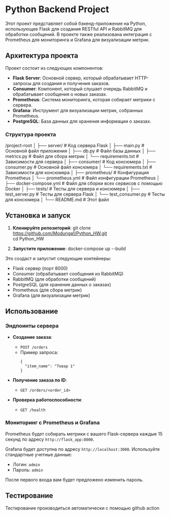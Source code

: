 # Python Backend Project

Этот проект представляет собой бэкенд-приложение на Python, использующее Flask для создания RESTful API и RabbitMQ для обработки сообщений. В проекте также реализована интеграция с Prometheus для мониторинга и Grafana для визуализации метрик.

## Архитектура проекта

Проект состоит из следующих компонентов:

- **Flask Server**: Основной сервер, который обрабатывает HTTP-запросы для создания и получения заказов.
- **Consumer**: Компонент, который слушает очередь RabbitMQ и обрабатывает сообщения о новых заказах.
- **Prometheus**: Система мониторинга, которая собирает метрики с сервера.
- **Grafana**: Инструмент для визуализации метрик, собранных Prometheus.
- **PostgreSQL**: База данных для хранения информации о заказах.

### Структура проекта

/project-root
│
├── server/ # Код сервера Flask
│ ├── main.py # Основной файл приложения
│ ├── db.py # Файл базы данных
│ ├── metrics.py # Файл для сбора метрик
│ └── requirements.txt # Зависимости для сервера
│
├── consumer/ # Код консюмера
│ ├── consumer.py # Основной файл консюмера
│ └── requirements.txt # Зависимости для консюмера
│
├── prometheus/ # Конфигурация Prometheus
│ └── prometheus.yml # Файл конфигурации Prometheus
│
├── docker-compose.yml # Файл для сборки всех сервисов с помощью Docker
│
├── tests/ # Тесты для сервера и консюмера
│ ├── test_server.py # Тесты для сервера Flask
│ └── test_consumer.py # Тесты для консюмера
│
└── README.md # Этот файл

## Установка и запуск

1. **Клонируйте репозиторий**:
  git clone https://github.com/Modunga1/Python_HW.git <br/>
  cd Python_HW

3. **Запустите приложение**:
  docker-compose up --build


Это создаст и запустит следующие контейнеры:
- Flask сервер (порт 8000)
- Consumer (обрабатывает сообщения из RabbitMQ)
- RabbitMQ (для обработки сообщений)
- PostgreSQL (для хранения данных о заказах)
- Prometheus (для сбора метрик)
- Grafana (для визуализации метрик)

## Использование

### Эндпоинты сервера

- **Создание заказа**:
  - `POST /orders`
  - Пример запроса:
    ```
    {
      "item_name": "Товар 1"
    }
    ```

- **Получение заказа по ID**:
  - `GET /orders/<order_id>`

- **Проверка работоспособности**:
  - `GET /health`

### Мониторинг с Prometheus и Grafana

Prometheus будет собирать метрики с вашего Flask-сервера каждые 15 секунд по адресу `http://flask_app:8000`.

Grafana будет доступна по адресу `http://localhost:3000`. Используйте стандартные учетные данные:
- Логин: `admin`
- Пароль: `admin`

После первого входа вам будет предложено изменить пароль.

## Тестирование

Тестирование производиться автоматически с помощью github action

